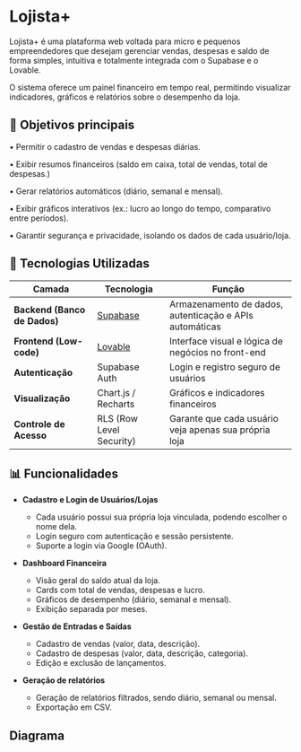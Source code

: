 
# Lojista+

Lojista+ é uma plataforma web voltada para micro e pequenos empreendedores que desejam gerenciar vendas, despesas e saldo de forma simples, intuitiva e totalmente integrada com o Supabase e o Lovable.

O sistema oferece um painel financeiro em tempo real, permitindo visualizar indicadores, gráficos e relatórios sobre o desempenho da loja.



## 🎯 Objetivos principais
•	Permitir o cadastro de vendas e despesas diárias.

•	Exibir resumos financeiros (saldo em caixa, total de vendas, total de despesas.)

•	Gerar relatórios automáticos (diário, semanal e mensal).

•	Exibir gráficos interativos (ex.: lucro ao longo do tempo, comparativo entre períodos).

•	Garantir segurança e privacidade, isolando os dados de cada usuário/loja.

## 🚀 Tecnologias Utilizadas

| Camada                       | Tecnologia                       | Função                                                  |
| ---------------------------- | -------------------------------- | ------------------------------------------------------- |
| **Backend (Banco de Dados)** | [Supabase](https://supabase.com) | Armazenamento de dados, autenticação e APIs automáticas |
| **Frontend (Low-code)**      | [Lovable](https://lovable.dev)    | Interface visual e lógica de negócios no front-end      |
| **Autenticação**             | Supabase Auth                    | Login e registro seguro de usuários                     |
| **Visualização**             | Chart.js / Recharts              | Gráficos e indicadores financeiros                      |
| **Controle de Acesso**       | RLS (Row Level Security)         | Garante que cada usuário veja apenas sua própria loja   |


## 📊 Funcionalidades

*  **Cadastro e Login de Usuários/Lojas**
    - Cada usuário possui sua própria loja vinculada, podendo escolher o nome dela.
    - Login seguro com autenticação e sessão persistente.
    - Suporte a login via Google (OAuth).

*  **Dashboard Financeira**
    - Visão geral do saldo atual da loja.
    - Cards com total de vendas, despesas e lucro.
    - Gráficos de desempenho (diário, semanal e mensal).
    - Exibição separada por meses.

* **Gestão de Entradas e Saídas**
    - Cadastro de vendas (valor, data, descrição).
    - Cadastro de despesas (valor, data, descrição, categoria).
    - Edição e exclusão de lançamentos.

* **Geração de relatórios**
    - Geração de relatórios filtrados, sendo diário, semanal ou mensal.
    - Exportação em CSV.




## Diagrama
